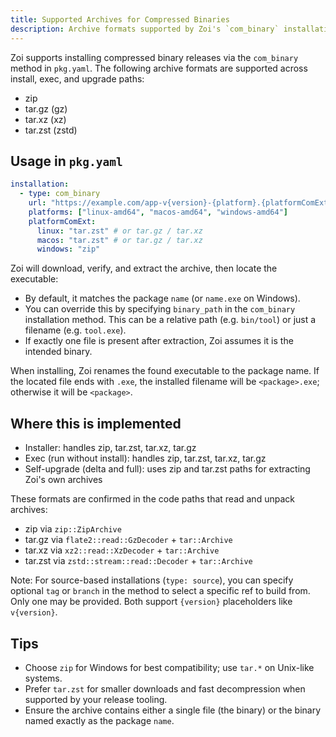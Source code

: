 ```yaml
---
title: Supported Archives for Compressed Binaries
description: Archive formats supported by Zoi's `com_binary` installation method.
---
```


Zoi supports installing compressed binary releases via the `com_binary` method in `pkg.yaml`. The following archive formats are supported across install, exec, and upgrade paths:

- zip
- tar.gz (gz)
- tar.xz (xz)
- tar.zst (zstd)

## Usage in `pkg.yaml`

```yaml
installation:
  - type: com_binary
    url: "https://example.com/app-v{version}-{platform}.{platformComExt}"
    platforms: ["linux-amd64", "macos-amd64", "windows-amd64"]
    platformComExt:
      linux: "tar.zst" # or tar.gz / tar.xz
      macos: "tar.zst" # or tar.gz / tar.xz
      windows: "zip"
```

Zoi will download, verify, and extract the archive, then locate the executable:

- By default, it matches the package `name` (or `name.exe` on Windows).
- You can override this by specifying `binary_path` in the `com_binary` installation method. This can be a relative path (e.g. `bin/tool`) or just a filename (e.g. `tool.exe`).
- If exactly one file is present after extraction, Zoi assumes it is the intended binary.

When installing, Zoi renames the found executable to the package name. If the located file ends with `.exe`, the installed filename will be `<package>.exe`; otherwise it will be `<package>`.

## Where this is implemented

- Installer: handles zip, tar.zst, tar.xz, tar.gz
- Exec (run without install): handles zip, tar.zst, tar.xz, tar.gz
- Self-upgrade (delta and full): uses zip and tar.zst paths for extracting Zoi's own archives

These formats are confirmed in the code paths that read and unpack archives:

- zip via `zip::ZipArchive`
- tar.gz via `flate2::read::GzDecoder` + `tar::Archive`
- tar.xz via `xz2::read::XzDecoder` + `tar::Archive`
- tar.zst via `zstd::stream::read::Decoder` + `tar::Archive`

Note: For source-based installations (`type: source`), you can specify optional `tag` or `branch` in the method to select a specific ref to build from. Only one may be provided. Both support `{version}` placeholders like `v{version}`.

## Tips

- Choose `zip` for Windows for best compatibility; use `tar.*` on Unix-like systems.
- Prefer `tar.zst` for smaller downloads and fast decompression when supported by your release tooling.
- Ensure the archive contains either a single file (the binary) or the binary named exactly as the package `name`.
